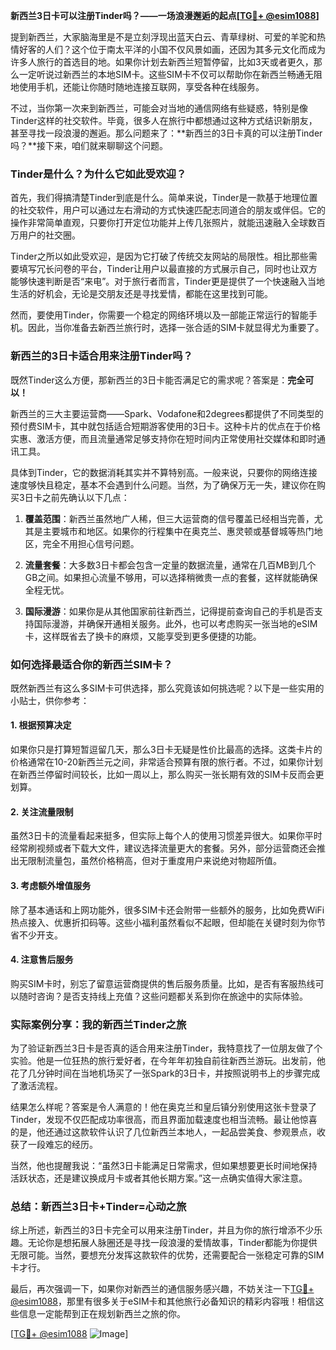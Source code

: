 **新西兰3日卡可以注册Tinder吗？——一场浪漫邂逅的起点[[TG💪+ @esim1088](https://t.me/s/esim1088)]**

提到新西兰，大家脑海里是不是立刻浮现出蓝天白云、青草绿树、可爱的羊驼和热情好客的人们？这个位于南太平洋的小国不仅风景如画，还因为其多元文化而成为许多人旅行的首选目的地。如果你计划去新西兰短暂停留，比如3天或者更久，那么一定听说过新西兰的本地SIM卡。这些SIM卡不仅可以帮助你在新西兰畅通无阻地使用手机，还能让你随时随地连接互联网，享受各种在线服务。

不过，当你第一次来到新西兰，可能会对当地的通信网络有些疑惑，特别是像Tinder这样的社交软件。毕竟，很多人在旅行中都想通过这种方式结识新朋友，甚至寻找一段浪漫的邂逅。那么问题来了：**新西兰的3日卡真的可以注册Tinder吗？**接下来，咱们就来聊聊这个问题。

### Tinder是什么？为什么它如此受欢迎？

首先，我们得搞清楚Tinder到底是什么。简单来说，Tinder是一款基于地理位置的社交软件，用户可以通过左右滑动的方式快速匹配志同道合的朋友或伴侣。它的操作非常简单直观，只要你打开定位功能并上传几张照片，就能迅速融入全球数百万用户的社交圈。

Tinder之所以如此受欢迎，是因为它打破了传统交友网站的局限性。相比那些需要填写冗长问卷的平台，Tinder让用户以最直接的方式展示自己，同时也让双方能够快速判断是否“来电”。对于旅行者而言，Tinder更是提供了一个快速融入当地生活的好机会，无论是交朋友还是寻找爱情，都能在这里找到可能。

然而，要使用Tinder，你需要一个稳定的网络环境以及一部能正常运行的智能手机。因此，当你准备去新西兰旅行时，选择一张合适的SIM卡就显得尤为重要了。

### 新西兰的3日卡适合用来注册Tinder吗？

既然Tinder这么方便，那新西兰的3日卡能否满足它的需求呢？答案是：**完全可以！**

新西兰的三大主要运营商——Spark、Vodafone和2degrees都提供了不同类型的预付费SIM卡，其中就包括适合短期游客使用的3日卡。这种卡片的优点在于价格实惠、激活方便，而且流量通常足够支持你在短时间内正常使用社交媒体和即时通讯工具。

具体到Tinder，它的数据消耗其实并不算特别高。一般来说，只要你的网络连接速度够快且稳定，基本不会遇到什么问题。当然，为了确保万无一失，建议你在购买3日卡之前先确认以下几点：

1. **覆盖范围**：新西兰虽然地广人稀，但三大运营商的信号覆盖已经相当完善，尤其是主要城市和地区。如果你的行程集中在奥克兰、惠灵顿或基督城等热门地区，完全不用担心信号问题。
   
2. **流量套餐**：大多数3日卡都会包含一定量的数据流量，通常在几百MB到几个GB之间。如果担心流量不够用，可以选择稍微贵一点的套餐，这样就能确保全程无忧。

3. **国际漫游**：如果你是从其他国家前往新西兰，记得提前查询自己的手机是否支持国际漫游，并确保开通相关服务。此外，也可以考虑购买一张当地的eSIM卡，这样既省去了换卡的麻烦，又能享受到更多便捷的功能。

### 如何选择最适合你的新西兰SIM卡？

既然新西兰有这么多SIM卡可供选择，那么究竟该如何挑选呢？以下是一些实用的小贴士，供你参考：

#### 1. 根据预算决定
如果你只是打算短暂逗留几天，那么3日卡无疑是性价比最高的选择。这类卡片的价格通常在10-20新西兰元之间，非常适合预算有限的旅行者。不过，如果你计划在新西兰停留时间较长，比如一周以上，那么购买一张长期有效的SIM卡反而会更划算。

#### 2. 关注流量限制
虽然3日卡的流量看起来挺多，但实际上每个人的使用习惯差异很大。如果你平时经常刷视频或者下载大文件，建议选择流量更大的套餐。另外，部分运营商还会推出无限制流量包，虽然价格稍高，但对于重度用户来说绝对物超所值。

#### 3. 考虑额外增值服务
除了基本通话和上网功能外，很多SIM卡还会附带一些额外的服务，比如免费WiFi热点接入、优惠折扣码等。这些小福利虽然看似不起眼，但却能在关键时刻为你节省不少开支。

#### 4. 注意售后服务
购买SIM卡时，别忘了留意运营商提供的售后服务质量。比如，是否有客服热线可以随时咨询？是否支持线上充值？这些问题都关系到你在旅途中的实际体验。

### 实际案例分享：我的新西兰Tinder之旅

为了验证新西兰3日卡是否真的适合用来注册Tinder，我特意找了一位朋友做了个实验。他是一位狂热的旅行爱好者，在今年年初独自前往新西兰游玩。出发前，他花了几分钟时间在当地机场买了一张Spark的3日卡，并按照说明书上的步骤完成了激活流程。

结果怎么样呢？答案是令人满意的！他在奥克兰和皇后镇分别使用这张卡登录了Tinder，发现不仅匹配成功率很高，而且界面加载速度也相当流畅。最让他惊喜的是，他还通过这款软件认识了几位新西兰本地人，一起品尝美食、参观景点，收获了一段难忘的经历。

当然，他也提醒我说：“虽然3日卡能满足日常需求，但如果想要更长时间地保持活跃状态，还是建议换成月卡或者其他长期方案。”这一点确实值得大家注意。

### 总结：新西兰3日卡+Tinder=心动之旅

综上所述，新西兰的3日卡完全可以用来注册Tinder，并且为你的旅行增添不少乐趣。无论你是想拓展人脉圈还是寻找一段浪漫的爱情故事，Tinder都能为你提供无限可能。当然，要想充分发挥这款软件的优势，还需要配合一张稳定可靠的SIM卡才行。

最后，再次强调一下，如果你对新西兰的通信服务感兴趣，不妨关注一下[TG💪+ @esim1088](https://t.me/s/esim1088)，那里有很多关于eSIM卡和其他旅行必备知识的精彩内容哦！相信这些信息一定能帮到正在规划新西兰之旅的你。

[[TG💪+ @esim1088](https://t.me/s/esim1088) ![Image](https://i.postimg.cc/4NQfJmqS/Snipaste-2025-05-13-00-14-12.png)]